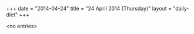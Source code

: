 +++
date = "2014-04-24"
title = "24 April 2014 (Thursday)"
layout = "daily-diet"
+++


\<no entries\>

